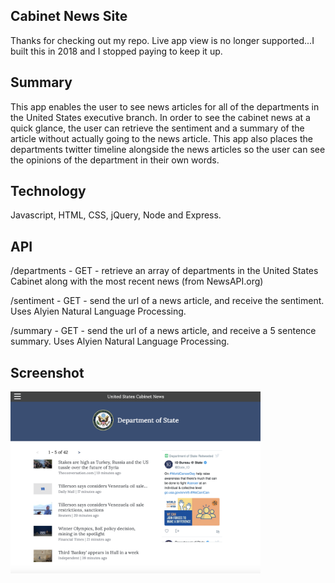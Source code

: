 Cabinet News Site
-----------------
Thanks for checking out my repo. Live app view is no longer supported...I built this in 2018 and I stopped paying to keep it up.

## Summary
This app enables the user to see news articles for all of the departments in the United States executive branch. In order to see the cabinet news at a quick glance, the user can retrieve the sentiment and a summary of the article without actually going to the news article. This app also places the departments twitter timeline alongside the news articles so the user can see the opinions of the department in their own words.

## Technology
Javascript, HTML, CSS, jQuery, Node and Express.

## API
/departments
	- GET - retrieve an array of departments in the United States Cabinet along with the most recent news (from NewsAPI.org)

/sentiment
	- GET - send the url of a news article, and receive the sentiment. Uses Alyien Natural Language Processing.

/summary
	- GET - send the url of a news article, and receive a 5 sentence summary. Uses Alyien Natural Language Processing.

## Screenshot
<img src="app_screen_shot.png" width="400px" alt="alt Cabinet News Screenshot" />
